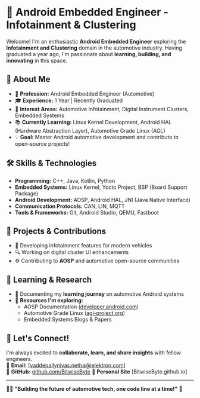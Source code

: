 # 🚗 Android Embedded Engineer - Infotainment & Clustering

Welcome! I'm an enthusiastic **Android Embedded Engineer** exploring the **Infotainment and Clustering** domain in the automotive industry. Having graduated a year ago, I'm passionate about **learning, building, and innovating** in this space.

## 🎯 About Me
- 📌 **Profession:** Android Embedded Engineer (Automotive)
- 🎓 **Experience:** 1 Year | Recently Graduated
- 🚗 **Interest Areas:** Automotive Infotainment, Digital Instrument Clusters, Embedded Systems
- 📚 **Currently Learning:** Linux Kernel Development, Android HAL (Hardware Abstraction Layer), Automotive Grade Linux (AGL)
- 💡 **Goal:** Master Android automotive development and contribute to open-source projects!

## 🛠️ Skills & Technologies
- **Programming:** C++, Java, Kotlin, Python
- **Embedded Systems:** Linux Kernel, Yocto Project, BSP (Board Support Package)
- **Android Development:** AOSP, Android HAL, JNI (Java Native Interface)
- **Communication Protocols:** CAN, LIN, MQTT
- **Tools & Frameworks:** Git, Android Studio, QEMU, Fastboot

## 🚀 Projects & Contributions
- 📌 Developing infotainment features for modern vehicles
- 🔍 Working on digital cluster UI enhancements
- ⚙️ Contributing to **AOSP** and automotive open-source communities

## 📖 Learning & Research
- 📝 Documenting my **learning journey** on automotive Android systems
- 🔗 **Resources I'm exploring:** 
  - AOSP Documentation ([developer.android.com](https://developer.android.com))
  - Automotive Grade Linux ([agl-project.org](https://www.automotivelinux.org))
  - Embedded Systems Blogs & Papers

## 💬 Let's Connect!
I'm always excited to **collaborate, learn, and share insights** with fellow engineers.  
📧 **Email:** [vaddepallynivas.netha@ielektron.com]  
🚀 **GitHub:** [github.com/BitwiseByte](https://github.com/bitwisebyte)
💼 **Personal Site** [BitwiseByte.github.io]

---
👨‍💻 **"Building the future of automotive tech, one code line at a time!"** 🚗
